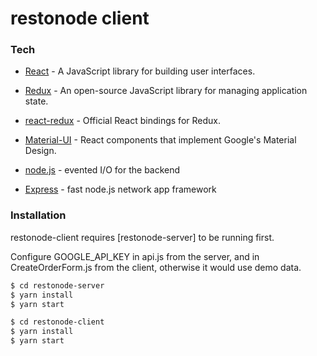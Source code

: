 # restonode client

### Tech

* [React](https://reactjs.org/) - A JavaScript library for building user interfaces.
* [Redux](https://redux.js.org/) - An open-source JavaScript library for managing application state.
* [react-redux](https://github.com/reduxjs/react-redux) - Official React bindings for Redux.
* [Material-UI](https://material-ui.com/) - React components that implement Google's Material Design.


* [node.js](https://nodejs.org/en/) - evented I/O for the backend
* [Express](http://expressjs.com/) - fast node.js network app framework


### Installation

restonode-client requires [restonode-server] to be running first.

Configure GOOGLE_API_KEY in api.js from the server, and in CreateOrderForm.js from the client, otherwise it would use demo data.

```sh
$ cd restonode-server
$ yarn install
$ yarn start
```

```sh
$ cd restonode-client
$ yarn install
$ yarn start
```

